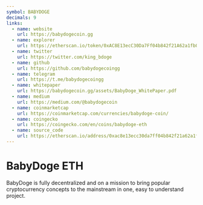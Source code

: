 ```yaml
---
symbol: BABYDOGE
decimals: 9
links:
  - name: website
    url: https://babydogecoin.gg
  - name: explorer
    url: https://etherscan.io/token/0xAC8E13ecC30Da7Ff04b842f21A62a1fb0f10eBd5
  - name: twitter
    url: https://twitter.com/king_bdoge
  - name: github
    url: https://github.com/babydogecoingg
  - name: telegram
    url: https://t.me/babydogecoingg
  - name: whitepaper
    url: https://babydogecoin.gg/assets/BabyDoge_WhitePaper.pdf
  - name: medium
    url: https://medium.com/@babydogecoin
  - name: coinmarketcap
    url: https://coinmarketcap.com/currencies/babydoge-coin/
  - name: coingecko
    url: https://coingecko.com/en/coins/babydoge-eth
  - name: source_code
    url: https://etherscan.io/address/0xac8e13ecc30da7ff04b842f21a62a1fb0f10ebd5#code
---
```


# BabyDoge ETH

BabyDoge is fully decentralized and on a mission to bring popular cryptocurrency concepts to the mainstream in one, easy to understand project.
